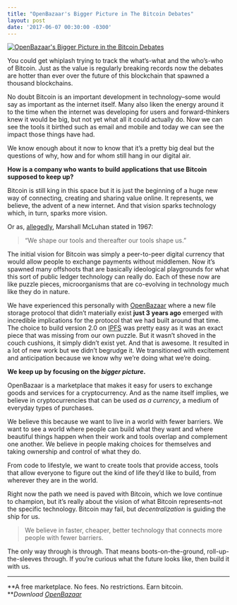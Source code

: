 ```yaml
---
title: "OpenBazaar's Bigger Picture in The Bitcoin Debates" 
layout: post
date: '2017-06-07 00:30:00 -0300'
---
```

        
[![OpenBazaar's Bigger Picture in the Bitcoin Debates](OpenBazaars-Bigger-Picture-in-the-Bitcoin-Debates.png)](https://blog.openbazaar.org/wp-content/uploads/2017/06/OpenBazaars-Bigger-Picture-in-the-Bitcoin-Debates.png)

You could get whiplash trying to track the what’s-what and the who’s-who of Bitcoin. Just as the value is regularly breaking records now the debates are hotter than ever over the future of this blockchain that spawned a thousand blockchains.

No doubt Bitcoin is an important development in technology–some would say as important as the internet itself. Many also liken the energy around it to the time when the internet was developing for users and forward-thinkers knew it would be big, but not yet what all it could actually do. Now we can see the tools it birthed such as email and mobile and today we can see the impact those things have had.

We know enough about it now to know that it’s a pretty big deal but the questions of why, how and for whom still hang in our digital air.

**How is a company who wants to build applications that use Bitcoin supposed to keep up?**

Bitcoin is still king in this space but it is just the beginning of a huge new way of connecting, creating and sharing value online. It represents, we believe, the advent of a new internet. And that vision sparks technology which, in turn, sparks more vision.

Or as, [allegedly](http://quoteinvestigator.com/2016/06/26/shape/), Marshall McLuhan stated in 1967:

> “We shape our tools and thereafter our tools shape us.”

The initial vision for Bitcoin was simply a peer-to-peer digital currency that would allow people to exchange payments without middlemen. Now it’s spawned many offshoots that are basically ideological playgrounds for what this sort of public ledger technology can really do. Each of these now are like puzzle pieces, microorganisms that are co-evolving in technology much like they do in nature.

We have experienced this personally with [OpenBazaar](https://openbazaar.org) where a new file storage protocol that didn’t materially exist **just 3 years ago** emerged with incredible implications for the protocol that we had built around that time. The choice to build version 2.0 on [IPFS](http://quoteinvestigator.com/2016/06/26/shape/) was pretty easy as it was an exact piece that was missing from our own puzzle. But it wasn’t shoved in the couch cushions, it simply didn’t exist yet. And that is awesome. It resulted in a lot of new work but we didn’t begrudge it. We transitioned with excitement and anticipation because we know why we’re doing what we’re doing.

**We keep up by focusing on the _bigger picture_.**

OpenBazaar is a marketplace that makes it easy for users to exchange goods and services for a cryptocurrency. And as the name itself implies, we believe in cryptocurrencies that can be used _as a currency_, a medium of everyday types of purchases.

We believe this because we want to live in a world with fewer barriers. We want to see a world where people can build what they want and where beautiful things happen when their work and tools overlap and complement one another. We believe in people making choices for themselves and taking ownership and control of what they do.

From code to lifestyle, we want to create tools that provide access, tools that allow everyone to figure out the kind of life they’d like to build, from wherever they are in the world.

Right now the path we need is paved with Bitcoin, which we love continue to champion, but it’s really about the vision of what Bitcoin represents–not the specific technology. Bitcoin may fail, but _decentralization_ is guiding the ship for us.

> We believe in faster, cheaper, better technology that connects more people with fewer barriers.

The only way through is through. That means boots-on-the-ground, roll-up-the-sleeves through. If you’re curious what the future looks like, then build it with us.

* * *

**A free marketplace. No fees. No restrictions. Earn bitcoin.  
**_Download [OpenBazaar](https://openbazaar.org/)_